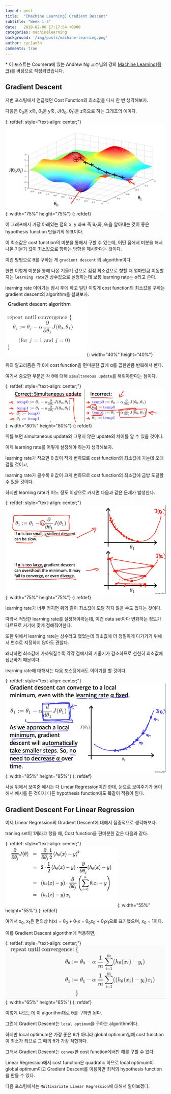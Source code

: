 ```yaml
---
layout: post
title:  "[Machine Learning] Gradient Descent"
subtitle: "Week 1-3"
date:   2018-02-06 17:17:54 +0900
categories: machinelearning
background: '/img/posts/machine-learning.png'
author: cyc1am3n
comments: true
---
```

\* 이 포스트는 Coursera에 있는 Andrew Ng 교수님의 강의 [Machine Learning(링크)](https://www.coursera.org/learn/machine-learning)를 바탕으로 작성되었습니다.

## Gradient Descent  

저번 포스팅에서 언급했던 Cost Function의 최소값을 다시 한 번 생각해보자.  

다음은 θ<sub>0</sub>을 x축, θ<sub>1</sub>을 y축, J(θ<sub>0</sub>, θ<sub>1</sub>)을 z축으로 하는 그래프의 예이다.

{: refdef: style="text-align: center;"}  
![그림1](/img/posts/gradient-descent/gradient-descent-1.png){: width="75%" height="75%"}
{: refdef}

이 그래프에서 가장 아래있는 점의 x, y 좌표 즉 θ<sub>0</sub>와, θ<sub>1</sub>을 알아내는 것이 좋은 hypothesis function 만들기의 목표이다.  

이 최소값은 cost function의 미분을 통해서 구할 수 있는데, 어떤 점에서 미분을 해서 나온 기울기 값이 최소값으로 향하는 방향을 제시한다는 것이다.  

이런 방법으로 θ를 구하는 게 `gradient descent` 의 algorithm이다.

한편 이렇게 미분을 통해 나온 기울기 값으로 점점 최소값으로 향할 때 얼마만큼 이동할지는 `learning rate`인 상수값으로 설정하는데 보통 learning rate는 α라고 쓴다.  

learning rate 이야기는 잠시 후에 하고 일단 이렇게 cost function의 최소값을 구하는 gradient descent의 algorithm을 살펴보자.  

![그림2](/img/posts/gradient-descent/gradient-descent-2.png){: width="40%" height="40%"}

위의 알고리즘은 각 θ에 cost function을 편미분한 값에 α를 곱한만큼 반복해서 뺀다.  

여기서 중요한 부분은 각 θ에 대해 `simultaneous update`를 해줘야한다는 점이다.

{: refdef: style="text-align: center;"}  
![그림3](/img/posts/gradient-descent/gradient-descent-3.png){: width="80%" height="80%"}
{: refdef}

위를 보면 simultaneous update와 그렇지 않은 update의 차이를 알 수 있을 것이다.  

이제 learning rate를 어떻게 설정해야 하는지 생각해보자.  

learning rate가 작으면 θ 값이 작게 변하므로 cost function의 최소값에 가는데 오래 걸릴 것이고,

learning rate가 클수록 θ 값이 크게 변하므로 cost function의 최소값에 금방 도달할 수 있을 것이다.  

하지만 learning rate가 어느 정도 이상으로 커지면 다음과 같은 문제가 발생한다.  

{: refdef: style="text-align: center;"}  
![그림4](/img/posts/gradient-descent/gradient-descent-4.png){: width="75%" height="75%"}
{: refdef}

learning rate가 너무 커지면 위와 같이 최소값에 도달 하지 않을 수도 있다는 것이다.  

따라서 적당한 learning rate를 설정해야하는데, 이건 data set마다 변화하는 정도가 다르므로 거기에 맞게 정해줘야한다.  

또한 위에서 learning rate는 상수라고 했었는데 최소값에 더 정밀하게 다가가기 위해서 변수로 지정하지 않아도 괜찮다.  

왜냐하면 최소값에 가까워질수록 각각 점에서의 기울기가 감소하므로 천천히 최소값에 접근하기 때문이다.  

learning rate에 대해서는 다음 포스팅에서도 이야기를 할 것이다.  

{: refdef: style="text-align: center;"}  
![그림5](/img/posts/gradient-descent/gradient-descent-5.png){: width="85%" height="85%"}
{: refdef}

사실 위에서 보여준 예시는 다 Linear Regression이긴 한데, 눈으로 보여주기가 용이해서 예시를 든 것이지 다른 hypothesis function에도 똑같이 적용이 된다.  

## Gradient Descent For Linear Regression

이제 Linear Regression의 Gradient Descent에 대해서 집중적으로 생각해보자.  

traning set이 1개라고 했을 때, Cost function을 편미분한 값은 다음과 같다.  

{: refdef: style="text-align: center;"}  
![그림6](/img/posts/gradient-descent/gradient-descent-6.png){: width="55%" height="55%"}
{: refdef}

여기서 x<sub>0</sub>, x<sub>1</sub>은 편의상 h(x) = θ<sub>0</sub> + θ<sub>1</sub>x = θ<sub>0</sub>x<sub>0</sub> + θ<sub>1</sub>x<sub>1</sub>으로 표기했으며, x<sub>0</sub> = 1이다.  

이를 Gradient Descent algorithm에 적용하면,  

{: refdef: style="text-align: center;"}  
![그림7](/img/posts/gradient-descent/gradient-descent-7.png){: width="65%" height="65%"}
{: refdef}

이렇게 나오는데 이 algorithm대로 θ를 구하면 된다.  

그런데 Gradient Descent는 `local optimum`을 구하는 algorithm이다.  

하지만 local optimum은 가장 좋은 θ가 아니라 global optimum일때 cost function이 최소가 되므로 그 때의 θ가 가장 적합하다.  

그래서 Gradient Descent는 `convex`한 cost function에서만 해를 구할 수 있다.  

Linear Regression에서 cost function은 quadratic 하므로 local optimum이 global optimum이고 Gradient Descent를 이용하면 최적의 hypothesis function을 만들 수 있다.  

다음 포스팅에서는 `Multivariate Linear Regression`에 대해서 알아보겠다.